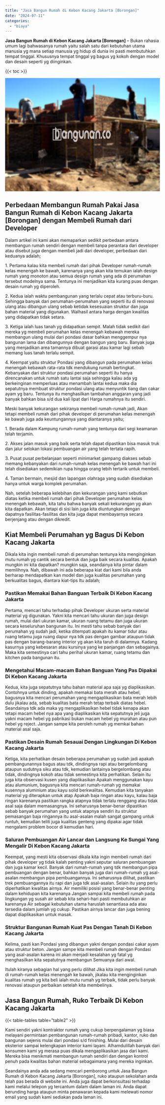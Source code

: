 ```yaml
---
title: "Jasa Bangun Rumah di Kebon Kacang Jakarta [Borongan]"
date: "2024-07-11"
categories: 
  - "biaya"
---
```


**Jasa Bangun Rumah di Kebon Kacang Jakarta \[Borongan\]** – Bukan rahasia umum lagi bahwasanya rumah yaitu salah satu dari kebutuhan utama manusia yg mana setiap manusia yg hidup di dunia ini pasti membutuhkan tempat tinggal. Khususnya tempat tinggal yg bagus yg kokoh dengan model dan desain seperti yg diinginkan.

{{< toc >}}

![Jasa Bangun Rumah di Kebon Kacang Jakarta [Borongan]](/images/borong-bangunan-20.png)

## Perbedaan Membangun Rumah Pakai Jasa Bangun Rumah di Kebon Kacang Jakarta \[Borongan\] dengan Membeli Rumah dari Developer

Dalam artikel ini kami akan memaparkan sedikit perbedaan antara membangun rumah sendiri dengan membeli tanpa perantara dari developer atau disebut juga dengan membeli jadi dari developer, perbedaan dari keduanya adalah;

1\. Pertama kalau kita membeli rumah dari pihak Developer rumah-rumah kelas menengah ke bawah, karenanya yang akan kita temukan ialah design rumah yang monoton atau semua design rumah yang ada di perumahan tersebut modelnya sama. Tentunya ini menjadikan kita kurang puas dengan desain rumah yg diperoleh.

2\. Kedua ialah waktu pembangunan yang terlalu cepat atau terburu-buru. Sehingga banyak dari perumahan-perumahan yang seperti itu di renovasi ulang atau dibangun ulang sebab ketidak kesesuaian struktur dan juga bahan material yang digunakan. Walhasil antara harga dengan kwalitas yang didapatkan tidak setara.

3\. Ketiga ialah luas tanah yg didapatkan sempit. Malah tidak sedikit dari mereka yg membeli perumahan kelas menengah kebawah mereka membangun ulang mulai dari pondasi dasar bahkan menggempur nya bangunan lama dan dibangunnya dengan bangun yang baru. Banyak juga yang menjadikan area tamannya dibuat garasi atau kamar lagi sebab memang luas tanah terlalu sempit.

4\. Keempat yaitu struktur Pondasi yang dibangun pada perumahan kelas menengah kebawah rata-rata tdk mendukung rumah bertingkat. Kebanyakan dari struktur pondasi perumahan seperti itu hanya direncanakan untuk rumah satu lantai saja sehingga kalau ada yg berkeinginan memperluas atau menambah lantai kedua maka dia sepatutnya membuat struktur pondasi ulang atau menyuntik tiang dan cakar ayam yg baru. Tentunya itu menghasilkan tambahan anggaran yang jadi banyak bahkan bisa s/d dua kali lipat dari Harga rumahnya itu sendiri.

Meski banyak kekurangan sekiranya membeli rumah-rumah jadi, Akan tetapi membeli rumah dari pihak developer di perumahan kelas menengah ke bawah juga ada keuntungannya yang diantaranya yaitu;

1\. Berada dalam Kampung rumah-rumah yang tentunya dari segi keamanan telah terjamin.

2\. Akses jalan masuk yang baik serta telah dapat dipastikan bisa masuk truk dan jalur selokan lokasi pembuangan air yang telah tertata rapih.

3\. Pusat pusat perbelanjaan seperti minimarket gampang diakses sebab memang kebanyakan dari rumah-rumah kelas menengah ke bawah hari ini telah disediakan sedemikian rupa hingga orang lebih tertarik untuk membeli.

4\. Taman bermain, mesjid dan lapangan olahraga yang sudah disediakan hanya untuk warga komplek perumahan.

Nah, setelah beberapa kelebihan dan kekurangan yang kami sebutkan diatas ketika membeli rumah dari pihak Developer perumahan kelas menengah kebawah, kita tahu bahwa banyak sekali kekurangan yg akan kita dapatkan. Akan tetapi di sisi lain juga kita diuntungkan dengan dapatnya fasilitas-fasilitas dan kita juga dapat membayarnya secara berjenjang atau dengan dikredit.

## Kiat Membeli Perumahan yg Bagus Di Kebon Kacang Jakarta

Dikala kita ingin membeli rumah di perumahan tentunya kita menginginkan mutu rumah yg cantik secara bentuk dan juga baik secara kualitas. Apakah mungkin ini kita dapatkan? mungkin saja, seandainya kita pintar dalam memilihnya. Nah, dibawah ini ada beberapa kiat dari kami bila anda berharap mendapatkan kan model dan juga kualitas perumahan yang berkualitas bagus, diantara kiat-tips Itu adalah;

### Pastikan Memakai Bahan Banguan Terbaik Di Kebon Kacang Jakarta

Pertama, mencari tahu terhadap pihak Developer ukuran serta material material yg digunakan. Yakni kita mencari tahu ukuran dan juga design rumah, mulai dari ukuran kamar, ukuran ruang tetamu dan juga ukuran secara keseluruhan bangunan itu. Ini mesti tahu sebab banyak dari perumahan yg sudah jadi, ketika ditempati apakah itu kamar tidur atau ruang tetamu juga ruang dapur nya tdk pas dengan gambar ataupun tidak pas dengan barang-barang interior yg akan kita taruh di dalamnya. Kadang kasurnya yang kebesaran atau kursinya yang ke panjangan dan sebagainya. Maka kita semestinya cari tahu perihal ukuran kamar, ruang tetamu dan kitchen pada bangunan itu.

### Mengetahui Macam-macam Bahan Banguan Yang Pas Dipakai Di Kebon Kacang Jakarta

Kedua, kita juga sepatutnya tahu bahan material apa saja yg diaplikasikan. Contohnya untuk dinding, apakah memakai bata merah atau hebel, bagusnya kita mencari perumahan yang mengaplikasikan bata merah lebih dulu jikalau ada, sebab kualitas bata merah tetap terbaik diatas hebel. Seandainya tdk ada maka yg mengaplikasikan hebel tidak kenapa akan tetapi macam hebel nya apa yang diaplikasikan kita sepatutnya jeli juga yakni macam hebel yg pabrikasi bukan macam hebel yg murahan atau pun hebel yg reject. Jangan sampe kita peroleh rumah yg memkai bahan material asal saja.

### Pastikan Desain Rumah Sesauai Dengan Lingkungan Di Kebon Kacang Jakarta

Ketiga, kita perhatikan desain beberapa perumahan yg sudah jadi apakah pembangunannya bagus atau tdk, dindingnya rapi atau bergelombang ataupun sudutnya siku atau tdk, kemudian lantainya bergelombang atau tidak, dindingnya kokoh atau tidak semestinya kita perhatikan. Selain itu juga kita observasi kusen yang diaplikasikan Apakah menggunakan kayu atau alumunium, bagusnya kita mencari rumah-rumah yg memakai kusennya aluminium atau kayu solid berkwalitas. Kemudian kita tanyakan material yg diterapkan untuk atap Apakah baja ringan atau kayu, kalau baja ringan karenanya pastikan rangka atapnya tidak terlalu renggang atau tidak asal saja dalam memasangnya. Ini seharusnya benar-benar dipastikan sebab banyak perumahan yang untuk atapnya sendiri itu struktur pemasangan baja ringannya itu asal-asalan malah sangat gampang untuk runtuh, kemudian teliti juga kualitas genteng yang dipakai agar tidak mengalami problem bocor di kemudian hari.

### Saluran Pembuangan Air Lancar dan Langsung Ke Sungai Yang Mengalir Di Kebon Kacang Jakarta

Keempat, yang mesti kita observasi dikala kita ingin membeli rumah dari pihak developer yg tidak kalah penting yakni seputar saluran pembuangan dan juga kamar kecil. Banyak dari rumah-rumah yang tdk membangun pipa pembuangan dengan benar, bahkan banyak juga dari rumah-rumah yg asal-asalan membangun pipa pembuangannya. Ini seharusnya dilihat, pastikan trek pembuangannya itu rapi dan juga tdk asal-asalan. Selain itu yang perlu diperhatikan kwalitas airnya. Air memiliki posisi yang benar-benar penting dalam kehidupan kita karenanya Jangan sampai kita membeli rumah pada lingkungan yg susah air sebab kita sehari-hari pasti membutuhkan air karenanya Air sebagai kebutuhan utama haruslah senantiasa ada atau tersedia dalam jumlah yg cukup. Pastikan airnya lancar dan juga bening dapat diaplikasikan untuk masak.

### Struktur Bangunan Rumah Kuat Pas Dengan Tanah Di Kebon Kacang Jakarta

Kelima, pasti kan Pondasi yang dibangun yakni dengan pondasi cakar ayam atau struktur beton. Jangan sampe kita membeli rumah dengan Pondasi yang asal-asalan karena ini akan menjadi kesalahan yg fatal yg menghasilkan kita sepatutnya membangun Semuanya dari awal.

Itulah kiranya sebagian hal yang perlu dilihat Jika kita ingin membeli rumah di rumah-rumah kelas menengah ke bawah, jikalau kita menginginkan kualitas rumah yg kita beli ialah mutu rumah yg terbaik, tidak perlu banyak renovasi ataupun perbaikan setelah kita membelinya.

## Jasa Bangun Rumah, Ruko Terbaik Di Kebon Kacang Jakarta

{{< table-tables table="table2" >}}

Kami sendiri yakni kontraktor rumah yang cukup berpengalaman yg biasa melayani permintaan pembangunan rumah-rumah pribadi, kantor, ruko dan bangunan sejenis mulai dari pondasi s/d finishing. Mulai dari desain eksterior sampai kelengkapan interior kami layani. Alhamdulillah banyak dari konsumen kami yg merasa puas dikala mengaplikasikan jasa dari kami. Mereka bisa menikmati membangun rumah sendiri dan dengan kontrol penuh pada kwalitas bahan material sebagaimana yang mereka inginkan.

Seandainya anda ada sedang mencari pemborong untuk Jasa Bangun Rumah di Kebon Kacang Jakarta \[Borongan\], ruko ataupun sekolahan anda telah pas berada di website ini. Anda juga dapat berkonsultasi terhadap kami melalui telepon yg tercantum dalam dalam laman ini. Anda dapat berunding harga ataupun minta penawaran kepada kami melewati nomor email yang sudah kami sediakan pada laman ini.
